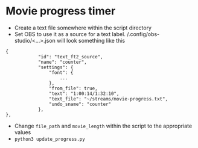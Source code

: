 # Movie progress timer

* Create a text file somewhere within the script directory
* Set OBS to use it as a source for a text label.
/.config/obs-studio/<...>.json will look something like this
```
{
            "id": "text_ft2_source",
            "name": "counter",
            "settings": {
                "font": {
                    ...
                },
                "from_file": true,
                "text": "1:00:14/1:32:10",
                "text_file": "~/streams/movie-progress.txt",
                "undo_sname": "counter"
            },
},
```
* Change `file_path` and `movie_length` within the script to the appropriate values
* `python3 update_progress.py`
